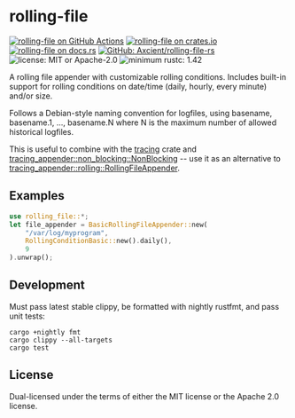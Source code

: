 # rolling-file

[![rolling-file on GitHub Actions](https://github.com/Axcient/rolling-file-rs/actions/workflows/test.yaml/badge.svg)](https://github.com/Axcient/rolling-file-rs/actions?query=workflow%3Atest)
[![rolling-file on crates.io](https://img.shields.io/crates/v/rolling-file.svg)](https://crates.io/crates/rolling-file)
[![rolling-file on docs.rs](https://docs.rs/rolling-file/badge.svg)](https://docs.rs/rolling-file)
[![GitHub: Axcient/rolling-file-rs](https://img.shields.io/badge/GitHub-Axcient%2Frolling--file--rs-lightgrey?logo=github&style=flat-square)](https://github.com/Axcient/rolling-file-rs)
![license: MIT or Apache-2.0](https://img.shields.io/badge/license-MIT%20or%20Apache--2.0-red?style=flat-square)
![minimum rustc: 1.42](https://img.shields.io/badge/minimum%20rustc-1.42-yellowgreen?logo=rust&style=flat-square)

A rolling file appender with customizable rolling conditions.
Includes built-in support for rolling conditions on date/time
(daily, hourly, every minute) and/or size.

Follows a Debian-style naming convention for logfiles,
using basename, basename.1, ..., basename.N where N is
the maximum number of allowed historical logfiles.

This is useful to combine with the [tracing](https://crates.io/crates/tracing) crate and
[tracing_appender::non_blocking::NonBlocking](https://docs.rs/tracing-appender/latest/tracing_appender/non_blocking/index.html) -- use it
as an alternative to [tracing_appender::rolling::RollingFileAppender](https://docs.rs/tracing-appender/latest/tracing_appender/rolling/struct.RollingFileAppender.html).

## Examples

```rust
use rolling_file::*;
let file_appender = BasicRollingFileAppender::new(
    "/var/log/myprogram",
    RollingConditionBasic::new().daily(),
    9
).unwrap();
```

## Development

Must pass latest stable clippy, be formatted with nightly rustfmt, and pass unit tests:

```
cargo +nightly fmt
cargo clippy --all-targets
cargo test
```

## License

Dual-licensed under the terms of either the MIT license or the Apache 2.0 license.
